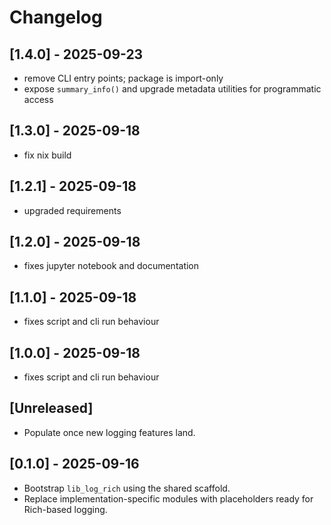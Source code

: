 # Changelog

## [1.4.0] - 2025-09-23
- remove CLI entry points; package is import-only
- expose `summary_info()` and upgrade metadata utilities for programmatic access

## [1.3.0] - 2025-09-18
- fix nix build

## [1.2.1] - 2025-09-18
- upgraded requirements

## [1.2.0] - 2025-09-18
- fixes jupyter notebook and documentation

## [1.1.0] - 2025-09-18
- fixes script and cli run behaviour

## [1.0.0] - 2025-09-18
- fixes script and cli run behaviour

## [Unreleased]
- Populate once new logging features land.

## [0.1.0] - 2025-09-16
- Bootstrap `lib_log_rich` using the shared scaffold.
- Replace implementation-specific modules with placeholders ready for Rich-based logging.
